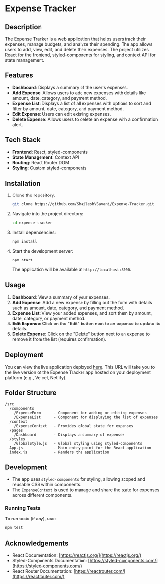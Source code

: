 
# Expense Tracker

## Description
The Expense Tracker is a web application that helps users track their expenses, manage budgets, and analyze their spending. The app allows users to add, view, edit, and delete their expenses. The project utilizes React for the frontend, styled-components for styling, and context API for state management.

## Features
- **Dashboard**: Displays a summary of the user's expenses.
- **Add Expense**: Allows users to add new expenses with details like amount, date, category, and payment method.
- **Expense List**: Displays a list of all expenses with options to sort and filter by amount, date, category, and payment method.
- **Edit Expense**: Users can edit existing expenses.
- **Delete Expense**: Allows users to delete an expense with a confirmation alert.

## Tech Stack
- **Frontend**: React, styled-components
- **State Management**: Context API
- **Routing**: React Router DOM
- **Styling**: Custom styled-components

## Installation

1. Clone the repository:
   ```bash
   git clone https://github.com/ShaileshVSavani/Expense-Tracker.git
   ```

2. Navigate into the project directory:
   ```bash
   cd expense-tracker
   ```

3. Install dependencies:
   ```bash
   npm install
   ```

4. Start the development server:
   ```bash
   npm start
   ```

   The application will be available at `http://localhost:3000`.

## Usage

1. **Dashboard**: View a summary of your expenses.
2. **Add Expense**: Add a new expense by filling out the form with details such as amount, date, category, and payment method.
3. **Expense List**: View your added expenses, and sort them by amount, date, category, or payment method.
4. **Edit Expense**: Click on the "Edit" button next to an expense to update its details.
5. **Delete Expense**: Click on the "Delete" button next to an expense to remove it from the list (requires confirmation).

## Deployment

You can view the live application deployed [here](https://expense-tracker-nu-lemon.vercel.app/). This URL will take you to the live version of the Expense Tracker app hosted on your deployment platform (e.g., Vercel, Netlify).

## Folder Structure
```
/src
  /components
    /ExpenseForm      - Component for adding or editing expenses
    /ExpenseList      - Component for displaying the list of expenses
  /context
    /ExpenseContext   - Provides global state for expenses
  /pages
    /Dashboard        - Displays a summary of expenses
  /styles
    /GlobalStyle.js   - Global styling using styled-components
  App.js              - Main entry point for the React application
  index.js            - Renders the application
```

## Development

- The app uses `styled-components` for styling, allowing scoped and reusable CSS within components.
- The `ExpenseContext` is used to manage and share the state for expenses across different components.

### Running Tests
To run tests (if any), use:
```bash
npm test
```

## Acknowledgements

- React Documentation: [https://reactjs.org/](https://reactjs.org/)
- Styled-Components Documentation: [https://styled-components.com/](https://styled-components.com/)
- React Router Documentation: [https://reactrouter.com/](https://reactrouter.com/)
```
